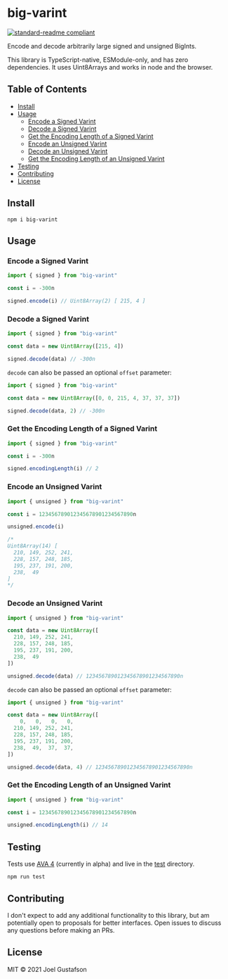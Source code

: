 # big-varint

[![standard-readme compliant](https://img.shields.io/badge/readme%20style-standard-brightgreen.svg?style=flat-square)](https://github.com/RichardLitt/standard-readme)

Encode and decode arbitrarily large signed and unsigned BigInts.

This library is TypeScript-native, ESModule-only, and has zero dependencies. It uses Uint8Arrays and works in node and the browser.

## Table of Contents

- [Install](#install)
- [Usage](#usage)
  - [Encode a Signed Varint](#encode-a-signed-varint)
  - [Decode a Signed Varint](#decode-a-signed-varint)
  - [Get the Encoding Length of a Signed Varint](#get-the-encoding-length-of-a-signed-varint)
  - [Encode an Unsigned Varint](#encode-an-unsigned-varint)
  - [Decode an Unsigned Varint](#decode-an-unsigned-varint)
  - [Get the Encoding Length of an Unsigned Varint](#get-the-encoding-length-of-an-unsigned-varint)
- [Testing](#testing)
- [Contributing](#contributing)
- [License](#license)

## Install

```
npm i big-varint
```

## Usage

### Encode a Signed Varint

```typescript
import { signed } from "big-varint"

const i = -300n

signed.encode(i) // Uint8Array(2) [ 215, 4 ]
```

### Decode a Signed Varint

```typescript
import { signed } from "big-varint"

const data = new Uint8Array([215, 4])

signed.decode(data) // -300n
```

`decode` can also be passed an optional `offset` parameter:

```typescript
import { signed } from "big-varint"

const data = new Uint8Array([0, 0, 215, 4, 37, 37, 37])

signed.decode(data, 2) // -300n
```

### Get the Encoding Length of a Signed Varint

```typescript
import { signed } from "big-varint"

const i = -300n

signed.encodingLength(i) // 2
```

### Encode an Unsigned Varint

```typescript
import { unsigned } from "big-varint"

const i = 123456789012345678901234567890n

unsigned.encode(i)

/*
Uint8Array(14) [
  210, 149, 252, 241,
  228, 157, 248, 185,
  195, 237, 191, 200,
  238,  49
]
*/
```

### Decode an Unsigned Varint

```typescript
import { unsigned } from "big-varint"

const data = new Uint8Array([
  210, 149, 252, 241,
  228, 157, 248, 185,
  195, 237, 191, 200,
  238,  49
])

unsigned.decode(data) // 123456789012345678901234567890n
```

`decode` can also be passed an optional `offset` parameter:

```typescript
import { unsigned } from "big-varint"

const data = new Uint8Array([
    0,   0,   0,   0,
  210, 149, 252, 241,
  228, 157, 248, 185,
  195, 237, 191, 200,
  238,  49,  37,  37,
])

unsigned.decode(data, 4) // 123456789012345678901234567890n
```

### Get the Encoding Length of an Unsigned Varint

```typescript
import { unsigned } from "big-varint"

const i = 123456789012345678901234567890n

unsigned.encodingLength(i) // 14
```

## Testing

Tests use [AVA 4](https://github.com/avajs/ava) (currently in alpha) and live in the [test](./test/) directory.

```
npm run test
```

## Contributing

I don't expect to add any additional functionality to this library, but am potentially open to proposals for better interfaces. Open issues to discuss any questions before making an PRs.

## License

MIT © 2021 Joel Gustafson
